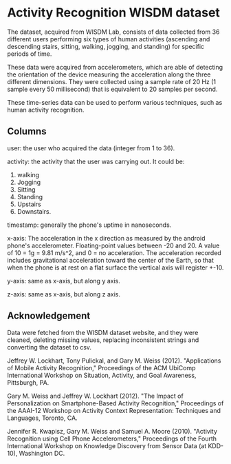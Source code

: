 # Activity Recognition WISDM dataset

The dataset, acquired from WISDM Lab, consists of data collected from 36 different users performing six types of human activities (ascending and descending stairs, sitting, walking, jogging, and standing) for specific periods of time.

These data were acquired from accelerometers, which are able of detecting the orientation of the device measuring the acceleration along the three different dimensions. They were collected using a sample rate of 20 Hz (1 sample every 50 millisecond) that is equivalent to 20 samples per second.

These time-series data can be used to perform various techniques, such as human activity recognition.


## Columns

user: the user who acquired the data (integer from 1 to 36).

activity: the activity that the user was carrying out. It could be:
1. walking
2. Jogging
3. Sitting
4. Standing
5. Upstairs
6. Downstairs.

timestamp: generally the phone's uptime in nanoseconds.

x-axis: The acceleration in the x direction as measured by the android phone's accelerometer.
Floating-point values between -20 and 20. A value of 10 = 1g = 9.81 m/s^2, and 0 = no acceleration.
The acceleration recorded includes gravitational acceleration toward the center of the Earth, so that when the phone is at rest on a flat surface the vertical axis will register +-10.

y-axis: same as x-axis, but along y axis.

z-axis: same as x-axis, but along z axis.

## Acknowledgement

Data were fetched from the WISDM dataset website, and they were cleaned, deleting missing values, replacing inconsistent strings and converting the dataset to csv.

Jeffrey W. Lockhart, Tony Pulickal, and Gary M. Weiss (2012).
"Applications of Mobile Activity Recognition,"
Proceedings of the ACM UbiComp International Workshop
on Situation, Activity, and Goal Awareness, Pittsburgh,
PA.

Gary M. Weiss and Jeffrey W. Lockhart (2012). "The Impact of
Personalization on Smartphone-Based Activity Recognition,"
Proceedings of the AAAI-12 Workshop on Activity Context
Representation: Techniques and Languages, Toronto, CA.

Jennifer R. Kwapisz, Gary M. Weiss and Samuel A. Moore (2010).
"Activity Recognition using Cell Phone Accelerometers,"
Proceedings of the Fourth International Workshop on
Knowledge Discovery from Sensor Data (at KDD-10), Washington
DC.